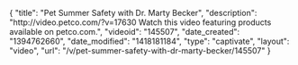 {
    "title": "Pet Summer Safety with Dr. Marty Becker",
    "description": "http:\/\/video.petco.com\/?v=17630 Watch this video featuring products available on petco.com.",
    "videoid": "145507",
    "date_created": "1394762660",
    "date_modified": "1418181184",
    "type": "captivate",
    "layout": "video",
    "url": "\/v\/pet-summer-safety-with-dr-marty-becker\/145507"
}
